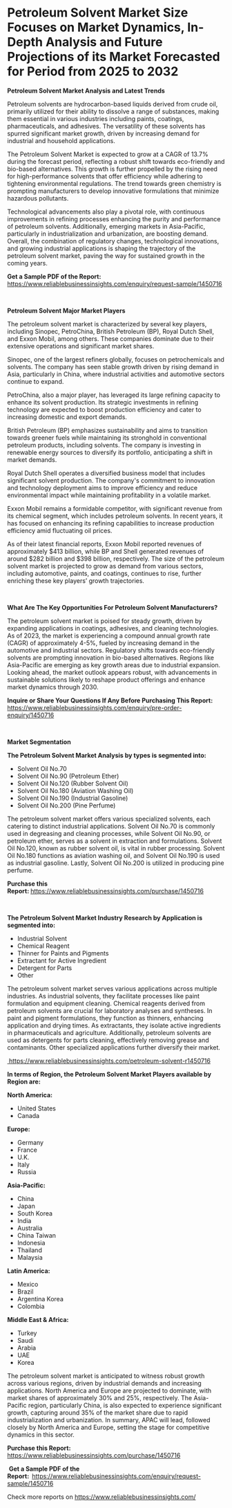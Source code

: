 <p><h1>Petroleum Solvent Market Size Focuses on Market Dynamics, In-Depth Analysis and Future Projections of its Market Forecasted for Period from 2025 to 2032</h1></p><p><strong>Petroleum Solvent Market Analysis and Latest Trends</strong></p>
<p><p>Petroleum solvents are hydrocarbon-based liquids derived from crude oil, primarily utilized for their ability to dissolve a range of substances, making them essential in various industries including paints, coatings, pharmaceuticals, and adhesives. The versatility of these solvents has spurred significant market growth, driven by increasing demand for industrial and household applications.</p><p>The Petroleum Solvent Market is expected to grow at a CAGR of 13.7% during the forecast period, reflecting a robust shift towards eco-friendly and bio-based alternatives. This growth is further propelled by the rising need for high-performance solvents that offer efficiency while adhering to tightening environmental regulations. The trend towards green chemistry is prompting manufacturers to develop innovative formulations that minimize hazardous pollutants.</p><p>Technological advancements also play a pivotal role, with continuous improvements in refining processes enhancing the purity and performance of petroleum solvents. Additionally, emerging markets in Asia-Pacific, particularly in industrialization and urbanization, are boosting demand. Overall, the combination of regulatory changes, technological innovations, and growing industrial applications is shaping the trajectory of the petroleum solvent market, paving the way for sustained growth in the coming years.</p></p>
<p><strong>Get a Sample PDF of the Report:&nbsp;</strong> <a href="https://www.reliablebusinessinsights.com/enquiry/request-sample/1450716?utm_campaign=2187&utm_medium=2&utm_source=Github&utm_content=ia&utm_term=30012025&utm_id=petroleum-solvent">https://www.reliablebusinessinsights.com/enquiry/request-sample/1450716</a></p>
<p>&nbsp;</p>
<p><strong>Petroleum Solvent Major Market Players</strong></p>
<p><p>The petroleum solvent market is characterized by several key players, including Sinopec, PetroChina, British Petroleum (BP), Royal Dutch Shell, and Exxon Mobil, among others. These companies dominate due to their extensive operations and significant market shares.</p><p>Sinopec, one of the largest refiners globally, focuses on petrochemicals and solvents. The company has seen stable growth driven by rising demand in Asia, particularly in China, where industrial activities and automotive sectors continue to expand. </p><p>PetroChina, also a major player, has leveraged its large refining capacity to enhance its solvent production. Its strategic investments in refining technology are expected to boost production efficiency and cater to increasing domestic and export demands.</p><p>British Petroleum (BP) emphasizes sustainability and aims to transition towards greener fuels while maintaining its stronghold in conventional petroleum products, including solvents. The company is investing in renewable energy sources to diversify its portfolio, anticipating a shift in market demands.</p><p>Royal Dutch Shell operates a diversified business model that includes significant solvent production. The company's commitment to innovation and technology deployment aims to improve efficiency and reduce environmental impact while maintaining profitability in a volatile market.</p><p>Exxon Mobil remains a formidable competitor, with significant revenue from its chemical segment, which includes petroleum solvents. In recent years, it has focused on enhancing its refining capabilities to increase production efficiency amid fluctuating oil prices.</p><p>As of their latest financial reports, Exxon Mobil reported revenues of approximately $413 billion, while BP and Shell generated revenues of around $282 billion and $398 billion, respectively. The size of the petroleum solvent market is projected to grow as demand from various sectors, including automotive, paints, and coatings, continues to rise, further enriching these key players’ growth trajectories.</p></p>
<p>&nbsp;</p>
<p><strong>What Are The Key Opportunities For Petroleum Solvent Manufacturers?</strong></p>
<p><p>The petroleum solvent market is poised for steady growth, driven by expanding applications in coatings, adhesives, and cleaning technologies. As of 2023, the market is experiencing a compound annual growth rate (CAGR) of approximately 4-5%, fueled by increasing demand in the automotive and industrial sectors. Regulatory shifts towards eco-friendly solvents are prompting innovation in bio-based alternatives. Regions like Asia-Pacific are emerging as key growth areas due to industrial expansion. Looking ahead, the market outlook appears robust, with advancements in sustainable solutions likely to reshape product offerings and enhance market dynamics through 2030.</p></p>
<p><strong>Inquire or Share Your Questions If Any Before Purchasing This Report:</strong> <a href="https://www.reliablebusinessinsights.com/enquiry/pre-order-enquiry/1450716?utm_campaign=2187&utm_medium=2&utm_source=Github&utm_content=ia&utm_term=30012025&utm_id=petroleum-solvent">https://www.reliablebusinessinsights.com/enquiry/pre-order-enquiry/1450716</a></p>
<p>&nbsp;</p>
<p><strong>Market Segmentation</strong></p>
<p><strong>The Petroleum Solvent Market Analysis by types is segmented into:</strong></p>
<p><ul><li>Solvent Oil No.70</li><li>Solvent Oil No.90 (Petroleum Ether)</li><li>Solvent Oil No.120 (Rubber Solvent Oil)</li><li>Solvent Oil No.180 (Aviation Washing Oil)</li><li>Solvent Oil No.190 (Industrial Gasoline)</li><li>Solvent Oil No.200 (Pine Perfume)</li></ul></p>
<p><p>The petroleum solvent market offers various specialized solvents, each catering to distinct industrial applications. Solvent Oil No.70 is commonly used in degreasing and cleaning processes, while Solvent Oil No.90, or petroleum ether, serves as a solvent in extraction and formulations. Solvent Oil No.120, known as rubber solvent oil, is vital in rubber processing. Solvent Oil No.180 functions as aviation washing oil, and Solvent Oil No.190 is used as industrial gasoline. Lastly, Solvent Oil No.200 is utilized in producing pine perfume.</p></p>
<p><strong>Purchase this Report:&nbsp;</strong><a href="https://www.reliablebusinessinsights.com/purchase/1450716?utm_campaign=2187&utm_medium=2&utm_source=Github&utm_content=ia&utm_term=30012025&utm_id=petroleum-solvent">https://www.reliablebusinessinsights.com/purchase/1450716</a></p>
<p>&nbsp;</p>
<p><strong>The Petroleum Solvent Market Industry Research by Application is segmented into:</strong></p>
<p><ul><li>Industrial Solvent</li><li>Chemical Reagent</li><li>Thinner for Paints and Pigments</li><li>Extractant for Active Ingredient</li><li>Detergent for Parts</li><li>Other</li></ul></p>
<p><p>The petroleum solvent market serves various applications across multiple industries. As industrial solvents, they facilitate processes like paint formulation and equipment cleaning. Chemical reagents derived from petroleum solvents are crucial for laboratory analyses and syntheses. In paint and pigment formulations, they function as thinners, enhancing application and drying times. As extractants, they isolate active ingredients in pharmaceuticals and agriculture. Additionally, petroleum solvents are used as detergents for parts cleaning, effectively removing grease and contaminants. Other specialized applications further diversify their market.</p></p>
<p><a href="https://www.reliablebusinessinsights.com/petroleum-solvent-r1450716?utm_campaign=2187&utm_medium=2&utm_source=Github&utm_content=ia&utm_term=30012025&utm_id=petroleum-solvent">&nbsp;https://www.reliablebusinessinsights.com/petroleum-solvent-r1450716</a></p>
<p><strong>In terms of Region, the Petroleum Solvent Market Players available by Region are:</strong></p>
<p>
    <p> <strong> North America: </strong>
        <ul>
            <li>United States</li>
            <li>Canada</li>
        </ul>
        </p> 
    <p> <strong> Europe: </strong>
        <ul>
            <li>Germany</li>
            <li>France</li>
            <li>U.K.</li>
            <li>Italy</li>
            <li>Russia</li>
        </ul>
        </p> 
    <p> <strong> Asia-Pacific: </strong>
        <ul>
            <li>China</li>
            <li>Japan</li>
            <li>South Korea</li>
            <li>India</li>
            <li>Australia</li>
            <li>China Taiwan</li>
            <li>Indonesia</li>
            <li>Thailand</li>
            <li>Malaysia</li>
        </ul>
        </p> 
    <p> <strong> Latin America: </strong>
        <ul>
            <li>Mexico</li>
            <li>Brazil</li>
            <li>Argentina Korea</li>
            <li>Colombia</li>
        </ul>
        </p> 
    <p> <strong> Middle East & Africa: </strong>
        <ul>
            <li>Turkey</li>
            <li>Saudi</li>
            <li>Arabia</li>
            <li>UAE</li>
            <li>Korea</li>
        </ul>
    </p>
    </p>
<p><p>The petroleum solvent market is anticipated to witness robust growth across various regions, driven by industrial demands and increasing applications. North America and Europe are projected to dominate, with market shares of approximately 30% and 25%, respectively. The Asia-Pacific region, particularly China, is also expected to experience significant growth, capturing around 35% of the market share due to rapid industrialization and urbanization. In summary, APAC will lead, followed closely by North America and Europe, setting the stage for competitive dynamics in this sector.</p></p>
<p><strong>Purchase this Report: </strong><a href="https://www.reliablebusinessinsights.com/purchase/1450716?utm_campaign=2187&utm_medium=2&utm_source=Github&utm_content=ia&utm_term=30012025&utm_id=petroleum-solvent">https://www.reliablebusinessinsights.com/purchase/1450716</a></p>
<p>&nbsp;<strong>Get a Sample PDF of the Report:&nbsp;&nbsp;</strong><a href="https://www.reliablebusinessinsights.com/enquiry/request-sample/1450716?utm_campaign=2187&utm_medium=2&utm_source=Github&utm_content=ia&utm_term=30012025&utm_id=petroleum-solvent">https://www.reliablebusinessinsights.com/enquiry/request-sample/1450716</a></p>
<p><strong></strong></p>
<p>Check more reports on <a href="https://www.reliablebusinessinsights.com/?utm_campaign=2187&utm_medium=2&utm_source=Github&utm_content=ia&utm_term=30012025&utm_id=petroleum-solvent">https://www.reliablebusinessinsights.com/</a></p>